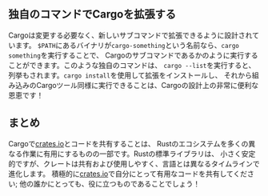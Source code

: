 <!--
## Extending Cargo with Custom Commands
-->

## 独自のコマンドでCargoを拡張する

<!--
Cargo is designed so you can extend it with new subcommands without having to
modify Cargo. If a binary in your `$PATH` is named `cargo-something`, you can
run it as if it was a Cargo subcommand by running `cargo something`. Custom
commands like this are also listed when you run `cargo --list`. Being able to
use `cargo install` to install extensions and then run them just like the
built-in Cargo tools is a super convenient benefit of Cargo’s design!
-->

Cargoは変更する必要なく、新しいサブコマンドで拡張できるように設計されています。
`$PATH`にあるバイナリが`cargo-something`という名前なら、`cargo something`を実行することで、
Cargoのサブコマンドであるかのように実行することができます。このような独自のコマンドは、
`cargo --list`を実行すると、列挙もされます。`cargo install`を使用して拡張をインストールし、
それから組み込みのCargoツール同様に実行できることは、Cargoの設計上の非常に便利な恩恵です！

<!--
## Summary
-->

## まとめ

<!--
Sharing code with Cargo and [crates.io](https://crates.io/) is
part of what makes the Rust ecosystem useful for many different tasks. Rust’s
standard library is small and stable, but crates are easy to share, use, and
improve on a timeline different from that of the language. Don’t be shy about
sharing code that’s useful to you on [crates.io](https://crates.io/)
; it’s likely that it will be useful to someone else as well!
-->

Cargoで[crates.io](https://crates.io/)とコードを共有することは、
Rustのエコシステムを多くの異なる作業に有用にするものの一部です。Rustの標準ライブラリは、
小さく安定的ですが、クレートは共有および使用しやすく、言語とは異なるタイムラインで進化します。
積極的に[crates.io](https://crates.io/)で自分にとって有用なコードを共有してください;
他の誰かにとっても、役に立つものであることでしょう！
